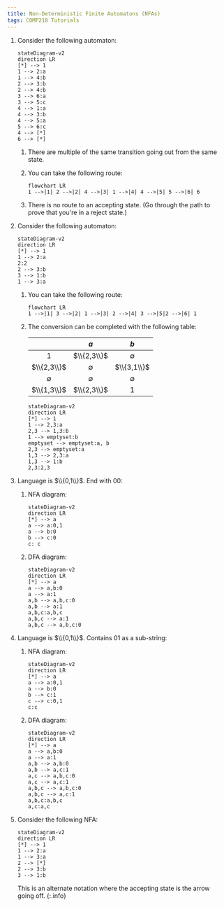```yaml
---
title: Non-Deterministic Finite Automatons (NFAs)
tags: COMP218 Tutorials
---
```

1. Consider the following automaton:

	```mermaid
	stateDiagram-v2
	direction LR
	[*] --> 1
	1 --> 2:a
	1 --> 4:b
	2 --> 3:b
	2 --> 4:b 
	3 --> 6:a
	3 --> 5:c
	4 --> 1:a
	4 --> 3:b
	4 --> 5:a
	5 --> 6:c
	4 --> [*]
	6 --> [*]
	```


	1. There are multiple of the same transition going out from the same state.
	1. You can take the following route:
	
		```mermaid
		flowchart LR
		1 -->|1| 2 -->|2| 4 -->|3| 1 -->|4| 4 -->|5| 5 -->|6| 6
		```
	1. There is no route to an accepting state. (Go through the path to prove that you're in a reject state.)
1. Consider the following automaton:

	```mermaid
	stateDiagram-v2
	direction LR
	[*] --> 1
	1 --> 2:a
	2:2
	2 --> 3:b
	3 --> 1:b
	1 --> 3:a
	```
	
	1. You can take the following route:
		
		```mermaid
		flowchart LR
		1 -->|1| 3 -->|2| 1 -->|3| 2 -->|4| 3 -->|5|2 -->|6| 1
		```
		
	1. The conversion can be completed with the following table:
	
		| | $a$ | $b$ |
		| :-: | :-: | :-: |
		| $1$ | $\\{2,3\\}$ | $\emptyset$ |
		| $\\{2,3\\}$ | $\emptyset$ | $\\{3,1\\}$ |
		| $\emptyset$ | $\emptyset$ | $\emptyset$ |
		| $\\{1,3\\}$ | $\\{2,3\\}$ | $1$ |
	
		```mermaid
		stateDiagram-v2
		direction LR
		[*] --> 1
		1 --> 2,3:a
		2,3 --> 1,3:b
		1 --> emptyset:b
		emptyset --> emptyset:a, b
		2,3 --> emptyset:a
		1,3 --> 2,3:a
		1,3 --> 1:b
		2,3:2,3
		```
1. Language is $\\{0,1\\}$. End with $00$:
	1. NFA diagram:
		
		```mermaid
		stateDiagram-v2
		direction LR
		[*] --> a
		a --> a:0,1
		a --> b:0
		b --> c:0
		c: c
		```
	1. DFA diagram:
	
		```mermaid
		stateDiagram-v2
		direction LR
		[*] --> a
		a --> a,b:0
		a --> a:1
		a,b --> a,b,c:0
		a,b --> a:1
		a,b,c:a,b,c
		a,b,c --> a:1
		a,b,c --> a,b,c:0
		```
1. Language is $\\{0,1\\}$. Contains $01$ as a sub-string:
	1. NFA diagram:
	
		```mermaid
		stateDiagram-v2
		direction LR
		[*] --> a
		a --> a:0,1
		a --> b:0
		b --> c:1
		c --> c:0,1
		c:c
		```
	1. DFA diagram:
	
		```mermaid
		stateDiagram-v2
		direction LR
		[*] --> a
		a --> a,b:0
		a --> a:1
		a,b --> a,b:0
		a,b --> a,c:1
		a,c --> a,b,c:0
		a,c --> a,c:1
		a,b,c --> a,b,c:0
		a,b,c --> a,c:1
		a,b,c:a,b,c
		a,c:a,c
		```
1. Consider the following NFA:
	
	```mermaid
	stateDiagram-v2
	direction LR
	[*] --> 1 
	1 --> 2:a
	1 --> 3:a
	2 --> [*]
	2 --> 3:b
	3 --> 1:b
	```
	
	This is an alternate notation where the accepting state is the arrow going off.
	{:.info} 
